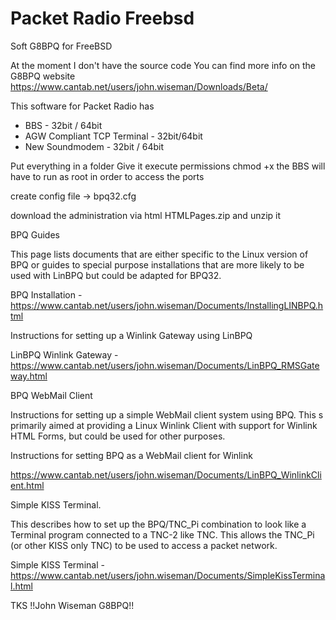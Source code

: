 # Packet Radio Freebsd
Soft G8BPQ for FreeBSD

At the moment I don't have the source code
You can find more info on the G8BPQ website
https://www.cantab.net/users/john.wiseman/Downloads/Beta/

This software for Packet Radio has

* BBS - 32bit / 64bit
* AGW Compliant TCP Terminal - 32bit/64bit
* New Soundmodem - 32bit / 64bit

Put everything in a folder
Give it execute permissions chmod +x
the BBS will have to run as root in order to access the ports

create config file -> bpq32.cfg

download the administration via html
HTMLPages.zip and unzip it


BPQ Guides

This page lists documents that are either specific to the Linux version of BPQ or guides
to special purpose installations that are more likely to be used with LinBPQ but could be adapted for BPQ32.

BPQ Installation - https://www.cantab.net/users/john.wiseman/Documents/InstallingLINBPQ.html

Instructions for setting up a Winlink Gateway using LinBPQ

LinBPQ Winlink Gateway - https://www.cantab.net/users/john.wiseman/Documents/LinBPQ_RMSGateway.html

BPQ WebMail Client

Instructions for setting up a simple WebMail client system using BPQ. 
This s primarily aimed at providing a Linux Winlink Client with support for Winlink HTML Forms,
but could be used for other purposes.

Instructions for setting BPQ as a WebMail client for Winlink

https://www.cantab.net/users/john.wiseman/Documents/LinBPQ_WinlinkClient.html

Simple KISS Terminal.

This describes how to set up the BPQ/TNC_Pi combination to look like a Terminal program
connected to a TNC-2 like TNC. This allows the TNC_Pi (or other KISS only TNC)
to be used to access a packet network.

Simple KISS Terminal - https://www.cantab.net/users/john.wiseman/Documents/SimpleKissTerminal.html

TKS !!John Wiseman G8BPQ!!
